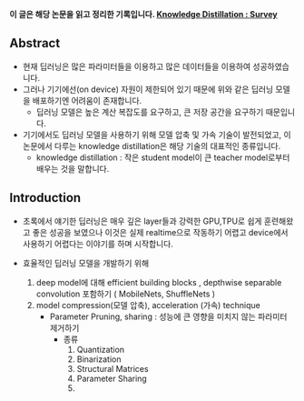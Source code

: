 **이 글은 해당 논문을 읽고 정리한 기록입니다. <a href="https://arxiv.org/pdf/2006.05525">Knowledge Distillation : Survey</a>**

## Abstract 
- 현재 딥러닝은 많은 파라미터들을 이용하고 많은 데이터들을 이용하여 성공하였습니다.
- 그러나 기기에선(on device) 자원이 제한되어 있기 때문에 위와 같은 딥러닝 모델을 배포하기엔 어려움이 존재합니다.
    - 딥러닝 모델은 높은 계산 복잡도를 요구하고, 큰 저장 공간을 요구하기 때문입니다.
- 기기에서도 딥러닝 모델을 사용하기 위해 모델 압축 및 가속 기술이 발전되었고, 이 논문에서 다루는 knowledge distillation은 해당 기술의 대표적인 종류입니다.
    - knowledge distillation : 작은 student model이 큰 teacher model로부터 배우는 것을 말합니다.

## Introduction
- 초록에서 얘기한 딥러닝은 매우 깊은 layer들과 강력한 GPU,TPU로 쉽게 훈련해왔고 좋은 성공을 보였으나 이것은 실제 realtime으로 작동하기 어렵고 device에서 사용하기 어렵다는 이야기를 하며 시작합니다.

- 효율적인 딥러닝 모델을 개발하기 위해
    1. deep model에 대해 efficient building blocks , depthwise separable convolution 포함하기 ( MobileNets, ShuffleNets )
    2. model compression(모델 압축), acceleration (가속) technique 
        - Parameter Pruning, sharing : 성능에 큰 영향을 미치지 않는 파라미터 제거하기
            - 종류
                1. Quantization
                2. Binarization
                3. Structural Matrices
                4. Parameter Sharing
                5. 

